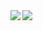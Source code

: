 <img align="left" src="https://github-readme-stats.vercel.app/api?username=EOF-D&&layout=compact&count_private=true&show_icons=true&hide_border=true&card_width=200&include_all_commits=true&bg_color=ffffff00&title_color=1855AA&text_color=1855AA&icon_color=1855AA"/>

<img align="left" src="https://github-readme-stats.vercel.app/api/top-langs/?username=EOF-D&layout=compact&hide_border=true&card_width=200&bg_color=ffffff00&title_color=1855AA&text_color=1855AA&icon_color=1855AA"/>
